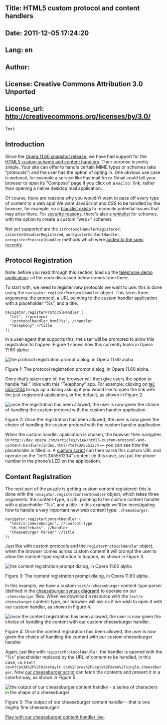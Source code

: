 Title: HTML5 custom protocol and content handlers
----
Date: 2011-12-05 17:24:20
----
Lang: en
----
Author: 
----
License: Creative Commons Attribution 3.0 Unported
----
License_url: http://creativecommons.org/licenses/by/3.0/
----
Text:

<h2>Introduction</h2>

<p>Since the <a href="http://www.opera.com/browser/">Opera 11.60 snapshot release</a>, we have had support for the <a href="http://www.whatwg.org/specs/web-apps/current-work/#custom-handlers">HTML5 custom scheme and content handlers</a>. Their purpose is pretty simple. Your site can offer to handle certain MIME types or schemes (aka &#8220;protocols&#8221;) and the user has the option of opting in. One obvious use case is webmail, for example a service like Fastmail.fm or Gmail could tell your browser to open its &quot;Compose&quot; page if you click on a <code>mailto:</code> link, rather than opening a native desktop mail application.</p>

<p>Of course, there are reasons why you wouldn&#8217;t want to pass off every type of content to a web app! We want JavaScript and CSS to be handled by the browser, for example, so a <a href="http://www.whatwg.org/specs/web-apps/current-work/multipage/timers.html#type-blacklist">blacklist exists</a> to reconcile potential issues that may arise there. For <a href="http://lists.whatwg.org/htdig.cgi/whatwg-whatwg.org/2011-April/031220.html">security reasons</a>, there&#39;s also a <a href="http://www.whatwg.org/specs/web-apps/current-work/multipage/timers.html#whitelisted-scheme">whitelist</a> for schemes, with the option to create a custom &#8220;web+&#8221; scheme).</p>

<p>Not yet supported are the <code>isProtocolHandlerRegistered</code>, <code>isContentHandlerRegistered</code>, <code>unregisterContentHandler</code>, <code>unregisterProtocolHandler</code> methods which were <a href="http://html5.org/tools/web-apps-tracker?from=6523&amp;to=6524">added to the spec recently</a>.</p>

<h2 id="protocol_registration">Protocol Registration</h2>

<p class="note">Note: before you read through this section, load up the <a href="index.html">telephone demo application</a>: all the code discussed below comes from there.</p>

<p>To start with, we need to register new protocols we want to use: this is done using the <code>navigator.registerProtocolHandler</code> object. This takes three arguments: the protocol, a URL pointing to the custom handler application with a placeholder &#8220;%s&#8221;, and a title.</p>

<pre><code>navigator.registerProtocolHandler (
  &quot;tel&quot;, //protocol
  &quot;/protocolhandler.html?%s&quot;, //handler
  &quot;Telephony&quot; //title
);</code></pre>

<p>In a user-agent that supports this, the user will be prompted to allow this registration to happen. Figure 1 shows how this currently looks in Opera 11.60 alpha:</p>

<p><img src="http://forum-test.oslo.osa/kirby/content/articles/546-html5-custom-protocol-and-content-handlers/registerprotocol.png" alt="the protocol registration prompt dialog, in Opera 11.60 alpha" /></p>
<p class="caption">Figure 1: The protocol registration prompt dialog, in Opera 11.60 alpha.</p>

<p>Once that&#8217;s taken care of, the browser will then give users the option to handle &#8220;tel:&#8221; links with this &#8220;Telephony&#8221; app. For example: clicking on <a href="tel:5551234">tel: 555-1234</a> brings up a dialog asking if you would like to open the link with the just-registered application, or the default, as shown in Figure 2.</p>

<p><img src="http://forum-test.oslo.osa/kirby/content/articles/546-html5-custom-protocol-and-content-handlers/contentchoice.png" alt="once the registration has been allowed, the user is now given the choice of handling the custom protocol with the custom handler application." /></p>
<p class="caption">Figure 2: Once the registration has been allowed, the user is now given the choice of handling the custom protocol with the custom handler application.</p>

<p>When the custom handler application is chosen, the browser then navigates to <code>http://dev.opera.com/articles/view/html5-custom-protocol-and-content-handlers/index.html/?tel%3A5551234</code> &#x2014; you can see how the placeholder is filled in. A <a href="app.js">custom script</a> can then parse this custom URL and operate on the &#8220;tel%3A5551234&#8221; content (in this case, just put the phone number in the phone&#8217;s LED on the application).</p>

<h2 id="content_registration">Content Registration</h2>

<p>The next part of the puzzle is getting custom content registered: this is done with the <code>navigator.registerContentHandler</code> object, which takes three arguments: the content-type, a URL pointing to the custom content handler with a placeholder &#8220;%s&#8221;, and a title. In this example we&#39;ll be investigating how to handle a very important new web content type: <code>.cheeseburger</code>.</p>

<pre><code>navigator.registerContentHandler (
  &quot;text/x-cheeseburger&quot;, //content-type
  &quot;cb.html?cb=%s&quot;, //handler
  &quot;Cheeseburger Parser&quot; //title
);</code></pre>

<p>Just like with custom protocols and the <code>registerProtocolHandler</code> object, when the browser comes across custom content it will prompt the user to allow the content-type registration to happen, as shown in Figure 3.</p>

<p><img src="http://forum-test.oslo.osa/kirby/content/articles/546-html5-custom-protocol-and-content-handlers/registercontent.png" alt="the content registration prompt dialog, in Opera 11.60 alpha" /></p>
<p class="caption">Figure 3: The content registration prompt dialog, in Opera 11.60 alpha.</p>

<p>In this example, we have a custom <code>text/x-cheeseburger</code> content-type parser (defined in the <a href="cheeseburger_railroaddiagram.png">cheeseburger syntax diagram</a>) to operate on our <code>.cheeseburger</code> files. When we download a resource with the <code>text/x-cheeseburger</code> content-type, our browser will ask us if we wish to open it with our custom handler, as shown in Figure 4.</p>

<p><img src="http://forum-test.oslo.osa/kirby/content/articles/546-html5-custom-protocol-and-content-handlers/opencontent.png" alt="once the content registration has been allowed, the user is now given the choice of handling the content with our custom cheeseburger handler." /></p>
<p class="caption">Figure 4: Once the content registration has been allowed, the user is now given the choice of handling the content with our custom cheeseburger handler.</p>

<p>Again, just like with <code>registerProtocolHandler</code>, the handler is opened with the &#8220;%s&#8221; placeholder replaced by the URL of content to be handled, in this case, <code>cb.html?cb=http%3A%2F%2Fmiketaylr.com%2Fpres%2Fcapjs%2Fdemo%2Fsingle.cheeseburger</code>. Now <a href="cb.js">our cheeseburger script</a> can fetch the contents and present it in a colorful way, as shown in Figure 5.</p>

<p><img src="http://forum-test.oslo.osa/kirby/content/articles/546-html5-custom-protocol-and-content-handlers/cheeseburger.png" alt="the output of our cheeseburger content handler - a series of characters in the shape of a cheeseburger" /></p>
<p class="caption">Figure 5: The output of our cheeseburger content handler - that is one mighty fine cheeseburger!</p>

<p><a href="contenthandler.html">Play with our cheeseburger content handler live</a>.</p>
